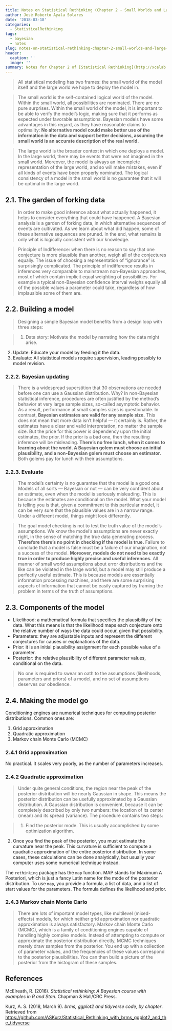 ```yaml
---
title: Notes on Statistical Rethinking (Chapter 2 - Small Worlds and Large Worlds)
author: José Roberto Ayala Solares
date: '2018-03-18'
categories:
  - StatisticalRethinking
tags:
  - bayesian
  - notes
slug: notes-on-statistical-rethinking-chapter-2-small-worlds-and-large-worlds
header:
  caption: ''
  image: ''
summary: Notes for Chapter 2 of [Statistical Rethinking](http://xcelab.net/rm/statistical-rethinking/)
---
```


> All statistical modeling has two frames: the small world of the model itself and the large world we hope to deploy the model in.

> The small world is the self-contained logical world of the model. Within the small world, all possibilities are nominated. There are no pure surprises. Within the small world of the model, it is important to be able to verify the model’s logic, making sure that it performs as expected under favorable assumptions. Bayesian models have some advantages in this regard, as they have reasonable claims to optimality: **No alternative model could make better use of the information in the data and support better decisions, assuming the small world is an accurate description of the real world.**

> The large world is the broader context in which one deploys a model. In the large world, there may be events that were not imagined in the small world. Moreover, the model is always an incomplete representation of the large world, and so will make mistakes, even if all kinds of events have been properly nominated. The logical consistency of a model in the small world is no guarantee that it will be optimal in the large world.

## 2.1. The garden of forking data
> In order to make good inference about what actually happened, it helps to consider everything that could have happened. A Bayesian analysis is a garden of forking data, in which alternative sequences of events are cultivated. As we learn about what did happen, some of these alternative sequences are pruned. In the end, what remains is only what is logically consistent with our knowledge.

> Principle of Indifference: when there is no reason to say that one conjecture is more plausible than another, weigh all of the conjectures equally. The issue of choosing a representation of “ignorance” is surprisingly complicated. The principle of indifference results in inferences very comparable to mainstream non-Bayesian approaches, most of which contain implicit equal weighting of possibilities. For example a typical non-Bayesian confidence interval weighs equally all of the possible values a parameter could take, regardless of how implausible some of them are.

## 2.2. Building a model
> Designing a simple Bayesian model benefits from a design loop with three steps:

> 1. Data story: Motivate the model by narrating how the data might arise.
2. Update: Educate your model by feeding it the data.
3. Evaluate: All statistical models require supervision, leading possibly to model revision.

### 2.2.2. Bayesian updating
> There is a widespread superstition that 30 observations are needed before one can use a Gaussian distribution. Why? In non-Bayesian statistical inference, procedures are often justified by the method’s behavior at very large sample sizes, so-called asymptotic behavior. As a result, performance at small samples sizes is questionable. In contrast, **Bayesian estimates are valid for any sample size.** This does not mean that more data isn’t helpful — it certainly is. Rather, the estimates have a clear and valid interpretation, no matter the sample size. But the price for this power is dependency upon the initial estimates, the prior. If the prior is a bad one, then the resulting inference will be misleading. **There’s no free lunch, when it comes to learning about the world. A Bayesian golem must choose an initial plausibility, and a non-Bayesian golem must choose an estimator.** Both golems pay for lunch with their assumptions.

### 2.2.3. Evaluate
> The model’s certainty is no guarantee that the model is a good one. Models of all sorts — Bayesian or
not — can be very confident about an estimate, even when the model is seriously misleading.
This is because the estimates are conditional on the model. What your model is telling you
is that, given a commitment to this particular model, it can be very sure that the plausible
values are in a narrow range. Under a different model, things might look differently.

> The goal model checking is not to test the truth value of the model’s assumptions. We know the model’s assumptions are never exactly right, in the sense of matching the true data generating process. **Therefore there’s no point in checking if the model is true.** Failure to conclude that a model is false must be a failure of our imagination, not a success of the model. **Moreover, models do not need to be exactly true in order to produce highly precise and useful inferences.** All manner of small world assumptions about error distributions and the like can be violated in the large world, but a model may still produce a perfectly useful estimate. This is because models are essentially information processing machines, and there are some surprising aspects of information that cannot be easily captured by framing the problem in terms of the truth of assumptions.

## 2.3. Components of the model
* Likelihood: a mathematical formula that specifies the plausibility of the data. What this means is that the likelihood maps each conjecture onto the relative number of ways the data could occur, given that possibility.
* Parameters: they are adjustable inputs and represent the different conjectures for causes or explanations of the data.
* Prior: it is an initial plausibility assignment for each possible value of a parameter.
* Posterior: the relative plausibility of different parameter values, conditional on the data.

> No one is required to swear an oath to the assumptions (likelihoods, parameters and priors) of a model, and no set of assumptions deserves our obedience.

## 2.4. Making the model go
Conditioning engines are numerical techniques for computing posterior distributions. Common ones are:

1. Grid approximation
2. Quadratic approximation
3. Markov chain Monte Carlo (MCMC)

### 2.4.1 Grid approximation
No practical. It scales very poorly, as the number of parameters increases.

### 2.4.2 Quadratic approximation
> Under quite general conditions, the region near the peak of the posterior distribution will be nearly Gaussian in shape. This means the posterior distribution can be usefully approximated by a Gaussian distribution. A Gaussian distribution is convenient, because it can be completely described by only two numbers: the location of its center (mean) and its spread (variance). The procedure contains two steps:

> 1. Find the posterior mode. This is usually accomplished by some optimization algorithm.
2. Once you find the peak of the posterior, you must estimate the curvature near the
peak. This curvature is sufficient to compute a quadratic approximation of the
entire posterior distribution. In some cases, these calculations can be done analytically,
but usually your computer uses some numerical technique instead.

The `rethinking` package has the `map` function. MAP stands for Maximum A Posteriori, which is just a fancy Latin name for the mode of the posterior distribution. To use `map`, you provide a formula, a list of data, and a list of start values for the parameters. The formula defines the likelihood and prior.

### 2.4.3 Markov chain Monte Carlo
> There are lots of important model types, like multilevel (mixed-effects) models, for which neither grid approximation nor quadratic approximation is always satisfactory. Markov chain Monte Carlo (MCMC), which is a family of conditioning engines capable of handling highly complex models. Instead of attempting to compute or approximate the posterior distribution directly, MCMC techniques merely draw samples from the posterior. You end up with a collection of parameter values, and the frequencies of these values correspond to the posterior plausibilities. You can then build a picture of the posterior from the histogram of these samples.

## References
McElreath, R. (2016). *Statistical rethinking: A Bayesian course with examples in R and Stan.* Chapman & Hall/CRC Press.

Kurz, A. S. (2018, March 9). *brms, ggplot2 and tidyverse code, by chapter*. Retrieved from https://github.com/ASKurz/Statistical_Rethinking_with_brms_ggplot2_and_the_tidyverse
